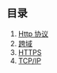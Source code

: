 ## 目录

1. [Http 协议](./http.md)
2. [跨域](./crossDomain.md)
3. [HTTPS](./https.md)
4. [TCP/IP](./TCP\IP协议.md)
